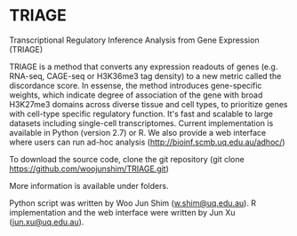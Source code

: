 # TRIAGE
Transcriptional Regulatory Inference Analysis from Gene Expression (TRIAGE)

TRIAGE is a method that converts any expression readouts of genes (e.g. RNA-seq, CAGE-seq or H3K36me3 tag density) to a new metric called the discordance score. In essense, the method introduces gene-specific weights, which indicate degree of association of the gene with broad H3K27me3 domains across diverse tissue and cell types, to prioritize genes with cell-type specific regulatory function. It's fast and scalable to large datasets including single-cell transcriptomes. Current implementation is available in Python (version 2.7) or R. We also provide a web interface where users can run ad-hoc analysis (http://bioinf.scmb.uq.edu.au/adhoc/) 

To download the source code, clone the git repository (git clone https://github.com/woojunshim/TRIAGE.git) 

More information is available under folders.

Python script was written by Woo Jun Shim (w.shim@uq.edu.au). R implementation and the web interface were written by Jun Xu (jun.xu@uq.edu.au).
